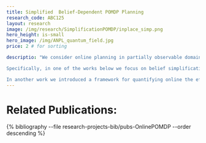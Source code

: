 ```yaml
---
title: Simplified  Belief-Dependent POMDP Planning
research_code: ABC125
layout: research
image: /img/research/SimplificationPOMDP/inplace_simp.png
hero_height: is-small
hero_image: /img/ANPL_quantum_field.jpg 
price: 2 # for sorting 

descriptio: "We consider online planning in partially observable domains. Solving the corresponding POMDP problem is a very challenging task, particularly in an online setting. In this research project, we develop approaches that aim to speed up online POMDP planning considering the challenging setting of belief-dependent rewards, which enable advanced capabilities for an agent, such as autonomous uncertainty reduction, informative planning, etc. We do so by considering simplification of different elements of a given decision-making problem and assessing and controlling online the simplification’s impact on the solution/performance.

Specifically, in one of the works below we focus on belief simplification, in terms of using only a subset of state samples, and use it to formulate bounds on the corresponding original belief-dependent rewards. These bounds in turn are used to perform branch pruning over the belief tree, in the process of calculating the optimal policy. We further introduce the notion of adaptive simplification, while re-using calculations between different simplification levels, and exploit it to prune, at each level in the belief tree, all branches but one. Therefore, our approach is guaranteed to find the optimal solution of the original problem but with substantial speedup. As a second key contribution, we derive novel analytical bounds for differential entropy, considering a sampling-based belief representation, which we believe are of interest on their own.

In another work we introduced a framework for quantifying online the effect of a simplification, alongside novel stochastic bounds on the return. Our bounds take advantage of the information encoded in the joint distribution of the original and simplified return. The proposed general framework is applicable to any bounds on the return to capture simplification outcomes."
---
```


<!-- add  youtube and bibliography Here-->

<!-- ![inplace_simp](/img/research/SimplificationPOMDP/inplace_simp.png) 
![Concept_PAC_version2](/img/research/SimplificationPOMDP/Concept_PAC_version2.png)  -->


# Related Publications: 
{% bibliography --file research-projects-bib/pubs-OnlinePOMDP --order descending %}

